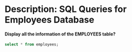 # Description: SQL Queries for Employees Database

#### Display all the information of the EMPLOYEES table?
```sql
select * from employees;
```
